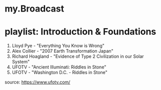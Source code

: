 # my.Broadcast
# playlist: Introduction & Foundations
1. Lloyd Pye - "Everything You Know is Wrong"
2. Alex Collier - "2007 Earth Transformation Japan"
3. Richard Hoagland - "Evidence of Type 2 Civilization in our Solar System"
4. UFOTV - "Ancient Illuminati: Riddles in Stone"
5. UFOTV - "Washington D.C. - Riddles in Stone"

source: https://www.ufotv.com/
